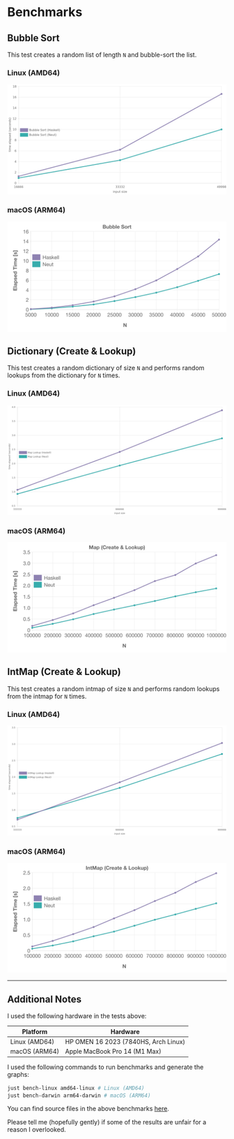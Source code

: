# Benchmarks

## Bubble Sort

This test creates a random list of length `N` and bubble-sort the list.

### Linux (AMD64)

![bubble sort](./image/graph/arm64-linux/bubble.png "bubble sort (placeholder)")

### macOS (ARM64)

![bubble sort](./image/graph/arm64-darwin/bubble.png "bubble sort")

## Dictionary (Create & Lookup)

This test creates a random dictionary of size `N` and performs random lookups from the dictionary for `N` times.

### Linux (AMD64)

![dictionary](./image/graph/arm64-linux/dictionary.png "dictionary (placeholder)")

### macOS (ARM64)

![dictionary](./image/graph/arm64-darwin/dictionary.png "dictionary")

## IntMap (Create & Lookup)

This test creates a random intmap of size `N` and performs random lookups from the intmap for `N` times.

### Linux (AMD64)

![IntMap](./image/graph/arm64-linux/intmap.png "IntMap (placeholder)")

### macOS (ARM64)

![IntMap](./image/graph/arm64-darwin/intmap.png "IntMap")

---

## Additional Notes

I used the following hardware in the tests above:

| Platform      | Hardware                             |
| ------------- | ------------------------------------ |
| Linux (AMD64) | HP OMEN 16 2023 (7840HS, Arch Linux) |
| macOS (ARM64) | Apple MacBook Pro 14 (M1 Max)        |

I used the following commands to run benchmarks and generate the graphs:

```sh
just bench-linux amd64-linux # Linux (AMD64)
just bench-darwin arm64-darwin # macOS (ARM64)
```

You can find source files in the above benchmarks [here](https://github.com/vekatze/neut/placeholder).

Please tell me (hopefully gently) if some of the results are unfair for a reason I overlooked.
